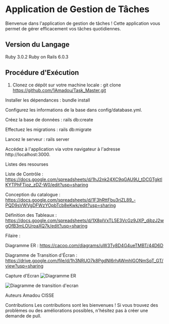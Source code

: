 # Application de Gestion de Tâches

Bienvenue dans l'application de gestion de tâches ! Cette application vous permet de gérer efficacement vos tâches quotidiennes.

## Version du Langage

Ruby 3.0.2
Ruby on Rails 6.0.3

## Procédure d'Exécution

1. Clonez ce dépôt sur votre machine locale :
   git clone https://github.com/1Amadou/Task_Master.git

Installer les dépendances :   bundle install
   
Configurez les informations de la base dans config/database.yml.

Créez la base de données :    rails db:create
  
Effectuez les migrations :    rails db:migrate
  
Lancez le serveur :           rails server


Accédez à l'application via votre navigateur à l'adresse http://localhost:3000.

  Listes des resourses

Liste de Contrôle : https://docs.google.com/spreadsheets/d/1hJ2nk24XC9qGAU9U_tDCGTgktlKYTPhFTioz_zDZ-W0/edit?usp=sharing

Conception du catalogue : https://docs.google.com/spreadsheets/d/1F3hRttFbu3rjZL89_-PQD9sVWVgDFWzYOpbTcb8eKwk/edit?usp=sharing

Définition des Tableaux : https://docs.google.com/spreadsheets/d/1X8pIVxTL5E3VcGz9JXP_djbzJ2wgOfB3mLOUrpaXQ7k/edit?usp=sharing

Filaire : 

Diagramme ER  : https://cacoo.com/diagrams/uW3Ty8D4G4ueTMBT/44D6D

Diagramme de Transition d'Écran : https://drive.google.com/file/d/1h3NRUO7k8PgdNl6rhAWmhlGONmSqT_GT/view?usp=sharing


Capture d'Ecran
![Diagramme ER](images/Diagramme%20ER.png:Zone.Identifier)

![Diagramme de transition d'ecran](images/Diagramme%20de%20trasition%20d'ecran.png:Zone.Identifier)

Auteurs
Amadou CISSE

Contributions
Les contributions sont les bienvenues ! Si vous trouvez des problèmes ou des améliorations possibles, n'hésitez pas à créer une demande de pull.

